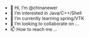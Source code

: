 - 👋 Hi, I’m @chinanewer
- 👀 I’m interested in Java/C++/Shell
- 🌱 I’m currently learning spring/VTK
- 💞️ I’m looking to collaborate on ...
- 📫 How to reach me ...

<!---
chinanewer/chinanewer is a ✨ special ✨ repository because its `README.md` (this file) appears on your GitHub profile.
You can click the Preview link to take a look at your changes.
--->
